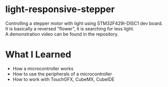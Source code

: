 # light-responsive-stepper
Controlling a stepper motor with light using STM32F429I-DISC1 dev board.                                                                                                           
It is basically a reversed "flower", it is searching for less light.                                                                                                              
A demonstration video can be found in the repository.

# What I Learned

* How a microcontroller works
* How to use the peripherals of a microcontroller
* How to work with TouchGFX, CubeMX, CubeIDE
